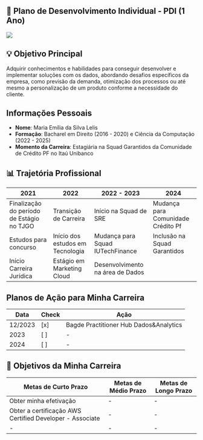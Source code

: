 ## 📌 Plano de Desenvolvimento Individual - PDI (1 Ano)

<img src="https://imgur.com/gp15ziL.png">

## 💡 Objetivo Principal

Adquirir conhecimentos e habilidades para conseguir desenvolver e implementar soluções com os dados, abordando desafios específicos da empresa, como previsão da demanda, otimização dos processos ou até mesmo a personalização de um produto conforme a necessidade do cliente.

## Informações Pessoais

- **Nome**: Maria Emília da Silva Lelis
- **Formação**: Bacharel em Direito (2016 - 2020) e Ciência da Computação (2022 - 2025)
- **Momento da Carreira**: Estagiária na Squad Garantidos da Comunidade de Crédito PF no Itaú Unibanco

## 📊 Trajetória Profissional

| 2021 | 2022 | 2022 - 2023 | 2024 |
|-------------|-------------|-------------|-------------|
| Finalização do período de Estágio no TJGO | Transição de Carreira | Início na Squad de SRE | Mudança para Comunidade Crédito Pf
| Estudos para concurso | Início dos estudos em Tecnologia | Mudança para Squad IUTechFinance | Inclusão na Squad Garantidos
| Início Carreira Jurídica | Estágio em Marketing Cloud | Desenvolvimento na área de Dados |

## Planos de Ação para Minha Carreira

| Data | Check | Ação |
|-----|------------------|---------------------|
| 12/2023| [x]              | Bagde Practitioner Hub Dados&Analytics   |
| 2023| [ ]              | -    |
| 2024| [ ]              | - |

## 🎯 Objetivos da Minha Carreira

| Metas de Curto Prazo | Metas de Médio Prazo | Metas de Longo Prazo |
|-------------|-------------|-------------|
| Obter minha efetivação | - | - |
| Obter a certificação AWS Certified Developer - Associate | - | - |
| - | - | - |
